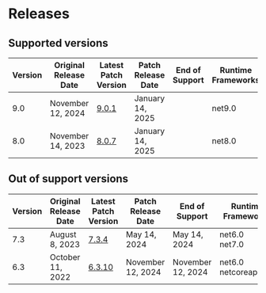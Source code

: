 # Releases

## Supported versions

| Version | Original Release Date | Latest Patch Version | Patch Release Date | End of Support | Runtime Frameworks |
| --- | --- | --- | --- | --- | --- |
| 9.0 | November 12, 2024 | [9.0.1](https://github.com/dotnet/dotnet-monitor/releases/tag/v9.0.1) | January 14, 2025 |  | net9.0 |
| 8.0 | November 14, 2023 | [8.0.7](https://github.com/dotnet/dotnet-monitor/releases/tag/v8.0.7) | January 14, 2025 |  | net8.0 |


## Out of support versions

| Version | Original Release Date | Latest Patch Version | Patch Release Date | End of Support | Runtime Frameworks |
| --- | --- | --- | --- | --- | --- |
| 7.3 | August 8, 2023 | [7.3.4](https://github.com/dotnet/dotnet-monitor/releases/tag/v7.3.4) | May 14, 2024 | May 14, 2024 | net6.0<br/>net7.0 |
| 6.3 | October 11, 2022 | [6.3.10](https://github.com/dotnet/dotnet-monitor/releases/tag/v6.3.10) | November 12, 2024 | November 12, 2024 | net6.0<br/>netcoreapp3.1 |



